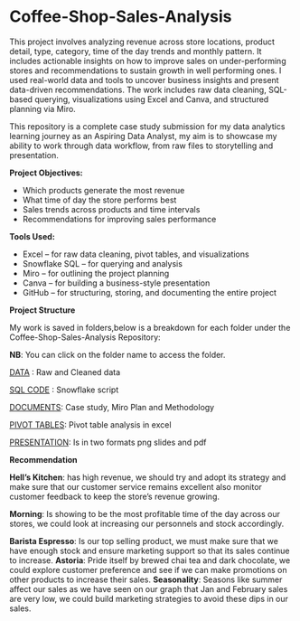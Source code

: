# Coffee-Shop-Sales-Analysis
This project involves analyzing revenue across store locations, product detail, type, category, time of the day trends and monthly pattern. It includes actionable insights on how to improve sales on under-performing stores and recommendations to sustain growth in well performing ones. I used real-world data and tools to uncover business insights and present data-driven recommendations.
The work includes raw data cleaning, SQL-based querying, visualizations using Excel and Canva, and structured planning via Miro.

This repository is a complete case study submission for my data analytics learning journey as an Aspiring Data Analyst, my aim is to showcase my ability to work through data workflow, from raw files to storytelling and presentation.

**Project Objectives:**
- Which products generate the most revenue 
-  What time of day the store performs best 
- Sales trends across products and time intervals 
- Recommendations for improving sales performance 

**Tools Used:**
- Excel – for raw data cleaning, pivot tables, and visualizations
- Snowflake SQL – for querying and analysis
- Miro – for outlining the project planning
- Canva – for building a business-style presentation
- GitHub – for structuring, storing, and documenting the entire project

**Project Structure**

My work is saved in folders,below is a breakdown for each folder under the Coffee-Shop-Sales-Analysis Repository:

**NB**: You can click on the folder name to access the folder.

[DATA](./Data/) : Raw and Cleaned data

[SQL CODE](./SQL%20Code/) : Snowflake script

[DOCUMENTS](./Documents/): Case study, Miro Plan and Methodology

[PIVOT TABLES](./Pivot%20Tables/): Pivot table analysis in excel

[PRESENTATION](./Presentation/): Is in two formats png slides and pdf     

**Recommendation**

**Hell’s Kitchen**: has high revenue, we should try and adopt its strategy and make sure that our customer service remains excellent also monitor customer feedback to keep the store’s revenue growing.

**Morning**: Is showing to be the most profitable time of the day across our stores, we could look at increasing our personnels and stock accordingly.

**Barista Espresso**: Is our top selling product, we must make sure that we have enough stock and ensure marketing support so that its sales continue to increase.
**Astoria**: Pride itself by brewed chai tea and dark chocolate, we could explore customer preference and see if we can make promotions on other products to increase their sales.
**Seasonality**: Seasons like summer affect our sales as we have seen on our graph that Jan and February sales are very low, we could build marketing strategies to avoid these dips in our sales.
